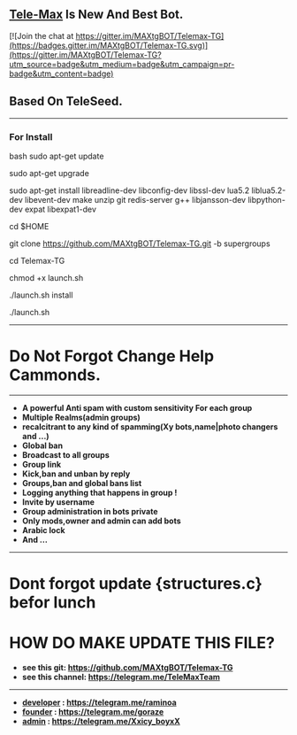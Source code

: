 ## [Tele-Max](https://telegram.me/tele_max) Is New And Best Bot.
[![Join the chat at https://gitter.im/MAXtgBOT/Telemax-TG](https://badges.gitter.im/MAXtgBOT/Telemax-TG.svg)](https://gitter.im/MAXtgBOT/Telemax-TG?utm_source=badge&utm_medium=badge&utm_campaign=pr-badge&utm_content=badge)

## Based On TeleSeed.
_________________________________________________________________________________
###  For Install  
bash
sudo apt-get update

sudo apt-get upgrade

sudo apt-get install libreadline-dev libconfig-dev libssl-dev lua5.2 liblua5.2-dev libevent-dev make unzip git redis-server g++ libjansson-dev libpython-dev expat libexpat1-dev

cd $HOME

git clone https://github.com/MAXtgBOT/Telemax-TG.git -b supergroups

cd Telemax-TG

chmod +x launch.sh

./launch.sh install

./launch.sh
__________________________________
# Do Not Forgot Change Help Cammonds.
_________________________________________________________________________________
* **A powerful Anti spam with custom sensitivity For each group**
* **Multiple Realms(admin groups)**
* **recalcitrant to any kind of spamming(Xy bots,name|photo changers and ...)**
* **Global ban**
* **Broadcast to all groups**
* **Group link**
* **Kick,ban and unban by reply**
* **Groups,ban and global bans list**
* **Logging anything that happens in group !**
* **Invite by username**
* **Group administration in bots private**
* **Only mods,owner and admin can add bots**
* **Arabic lock**
* **And ...**
 
________________________________________________________________________________

# Dont forgot update {structures.c} befor lunch

# HOW DO MAKE UPDATE THIS FILE?
* **see this git:  https://github.com/MAXtgBOT/Telemax-TG**
* **see this channel: https://telegram.me/TeleMaxTeam**

________________________________________________________________________________
* **[developer](https://telegram.me/raminoa) : https://telegram.me/raminoa**
* **[founder](https://telegram.me/goraze) : https://telegram.me/goraze**
* **[admin](https://telegram.me/xxicy_boyxx) : https://telegram.me/Xxicy_boyxX**
